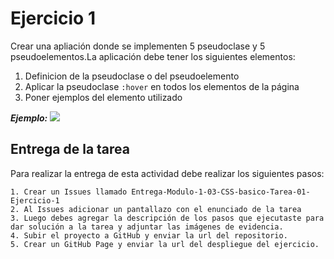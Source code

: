 # Ejercicio 1

Crear una apliación donde se implementen 5 pseudoclase y 5 pseudoelementos.La aplicación debe tener los siguientes elementos:
1. Definicion de la pseudoclase o del pseudoelemento
2. Aplicar la pseudoclase `:hover` en todos los elementos de la página
3. Poner ejemplos del elemento utilizado 

***Ejemplo:***
![](https://res.cloudinary.com/db9wh5uvt/image/upload/c_scale,w_656/v1626021659/Hover_vblxna.png)


## Entrega de la tarea

Para realizar la entrega de esta actividad debe realizar los siguientes pasos:

    1. Crear un Issues llamado Entrega-Modulo-1-03-CSS-basico-Tarea-01-Ejercicio-1
    2. Al Issues adicionar un pantallazo con el enunciado de la tarea
    3. Luego debes agregar la descripción de los pasos que ejecutaste para dar solución a la tarea y adjuntar las imágenes de evidencia.
    4. Subir el proyecto a GitHub y enviar la url del repositorio.
    5. Crear un GitHub Page y enviar la url del despliegue del ejercicio.
